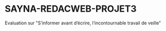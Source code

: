 # SAYNA-REDACWEB-PROJET3
Evaluation sur "S’informer avant d’écrire, l’incontournable travail de veille"

